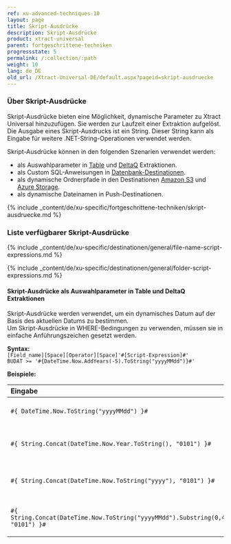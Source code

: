 ```yaml
---
ref: xu-advanced-techniques-10
layout: page
title: Skript-Ausdrücke
description: Skript-Ausdrücke
product: xtract-universal
parent: fortgeschrittene-techniken
progressstate: 5
permalink: /:collection/:path
weight: 10
lang: de_DE
old_url: /Xtract-Universal-DE/default.aspx?pageid=skript-ausdruecke
---
```


### Über Skript-Ausdrücke

Skript-Ausdrücke bieten eine Möglichkeit, dynamische Parameter zu Xtract Universal hinzuzufügen. 
Sie werden zur Laufzeit einer Extraktion aufgelöst.
Die Ausgabe eines Skript-Ausdrucks ist ein String. 
Dieser String kann als Eingabe für weitere .NET-String-Operationen verwendet werden.

Skript-Ausdrücke können in den folgenden Szenarien verwendet werden:
- als Auswahlparameter in [Table](../table/where-bedingung#skript-ausdrücke) und [DeltaQ](../datasource-deltaq/datasource-parameter#skript-ausdrücke) Extraktionen.
- als Custom SQL-Anweisungen in [Datenbank-Destinationen](../destinationen#datenbanken--data-warehouses).
- als dynamische Ordnerpfade in den Destinationen [Amazon S3](../destinationen/amazon_aws_s3#folder) und [Azure Storage](../destinationen/azure-storage#folderdestinationen/azure-storage#folder).
- als dynamische Dateinamen in Push-Destinationen.

{% include _content/de/xu-specific/fortgeschrittene-techniken/skript-ausdruecke.md %}

### Liste verfügbarer Skript-Ausdrücke

{% include _content/de/xu-specific/destinationen/general/file-name-script-expressions.md %}

{% include _content/de/xu-specific/destinationen/general/folder-script-expressions.md %}

#### Skript-Ausdrücke als Auswahlparameter in Table und DeltaQ Extraktionen

Skript-Ausdrücke werden verwendet, um ein dynamisches Datum auf der Basis des aktuellen Datums zu bestimmen. <br>
Um Skript-Ausdrücke in WHERE-Bedingungen zu verwenden, müssen sie in einfache Anführungszeichen gesetzt werden.

**Syntax:**<br>
```[Field_name][Space][Operator][Space]'#[Script-Expression]#'```<br>
```BUDAT >= '#{DateTime.Now.AddYears(-5).ToString("yyyyMMdd")}#'```

**Beispiele:**

|   Eingabe                         | Ausgabe                                                                         | Beschreibung              |
|:--------------------------------------|:------------------------------------------------------------------------------|:--------------------|
|```#{ DateTime.Now.ToString("yyyyMMdd") }#```                                       | yyyyMMdd | Aktuelles Datum im SAP-Format          |
|```#{ String.Concat(DateTime.Now.Year.ToString(), "0101") }#```                     | yyyy0101 | Aktuelles Datum verkettet mit "0101"           |
|```#{ String.Concat(DateTime.Now.ToString("yyyy"), "0101") }#```                    | yyyy0101 | Aktuelles Datum verkettet mit "0101"            |
|```#{ String.Concat(DateTime.Now.ToString("yyyyMMdd").Substring(0,4), "0101") }#``` | yyyy0101 | Aktuelles Datum verkettet mit "0101""           |
